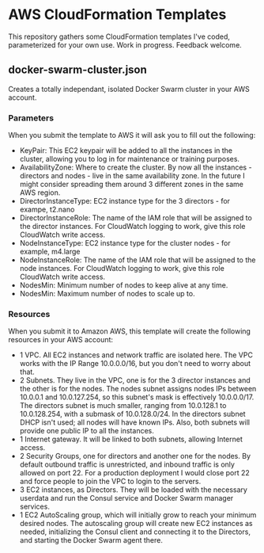 # AWS CloudFormation Templates

This repository gathers some CloudFormation templates I've coded, parameterized for your own use. Work in progress. Feedback welcome.

## docker-swarm-cluster.json
Creates a totally independant, isolated Docker Swarm cluster in your AWS account.
### Parameters
When you submit the template to AWS it will ask you to fill out the following:
- KeyPair: This EC2 keypair will be added to all the instances in the cluster, allowing you to log in for maintenance or training purposes.
- AvailabilityZone: Where to create the cluster. By now all the instances - directors and nodes - live in the same availability zone. In the future I might consider spreading them around 3 different zones in the same AWS region.
- DirectorInstanceType: EC2 instance type for the 3 directors - for exampe, t2.nano
- DirectorInstanceRole: The name of the IAM role that will be assigned to the director instances. For CloudWatch logging to work, give this role CloudWatch write access.
- NodeInstanceType: EC2 instance type for the cluster nodes - for example, m4.large
- NodeInstanceRole: The name of the IAM role that will be assigned to the node instances. For CloudWatch logging to work, give this role CloudWatch write access.
- NodesMin: Minimum number of nodes to keep alive at any time.
- NodesMin: Maximum number of nodes to scale up to.
### Resources
When you submit it to Amazon AWS, this template will create the following resources in your AWS account:
- 1 VPC. All EC2 instances and network traffic are isolated here. The VPC works with the IP Range 10.0.0.0/16, but you don't need to worry about that.
- 2 Subnets. They live in the VPC, one is for the 3 director instances and the other is for the nodes. The nodes subnet assigns nodes IPs between 10.0.0.1 and 10.0.127.254, so this subnet's mask is effectively 10.0.0.0/17. The directors subnet is much smaller, ranging from 10.0.128.1 to 10.0.128.254, with a submask of 10.0.128.0/24. In the directors subnet DHCP isn't used; all nodes will have known IPs. Also, both subnets will provide one public IP to all the instances.
- 1 Internet gateway. It will be linked to both subnets, allowing Internet access.
- 2 Security Groups, one for directors and another one for the nodes. By default outbound traffic is unrestricted, and inbound traffic is only allowed on port 22. For a production deployment I would close port 22 and force people to join the VPC to login to the servers.
- 3 EC2 instances, as Directors. They will be loaded with the necessary userdata and run the Consul service and Docker Swarm manager services.
- 1 EC2 AutoScaling group, which will initially grow to reach your minimum desired nodes. The autoscaling group will create new EC2 instances as needed, initializing the Consul client and connecting it to the Directors, and starting the Docker Swarm agent there.
